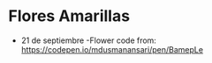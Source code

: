 # Flores Amarillas
- 21 de septiembre
-Flower code from: https://codepen.io/mdusmanansari/pen/BamepLe
